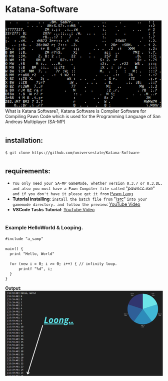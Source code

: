 # Katana-Software
![Katana](picture.gif)
What is Katana Software?, Katana Software is Compiler Software for Compiling Pawn Code which is used for the Programming Language of San Andreas Multiplayer (SA-MP)
#
## installation:
```
$ git clone https://github.com/universestate/Katana-Software
```
#
## requirements:
- `You only need your SA-MP GameMode, whether version 0.3.7 or 0.3.DL. and also you must have a Pawn Compiler file called` "*pawncc.exe*" `and if you don't have it please get it from` [Pawn Lang](https://github.com/pawn-lang/compiler/releases)
- **Tutorial installing**: `install the batch file from` "[\src](https://github.com/universestate/Katana-Software/tree/e193de36c726be3fb41689e0bf7231b5d605dd00/src)" `into your gamemode directory. and follow the preview`: [YouTube Video](https://www.youtube.com/watch?v=Xn5ZiOmkCPM)
- **VSCode Tasks Tutorial**: [YouTube Video](https://youtu.be/D9VTjfzJBBo?si=tHYmBqDBiqEpenN2)
#
### Example HelloWorld & Looping.
```pwn
#include "a_samp"

main() {
  print "Hello, World"

  for (new i = 0; i >= 0; i++) { // infinity loop.
      printf "%d", i;
  }
}
```
**Output**:
![image](space.png)
